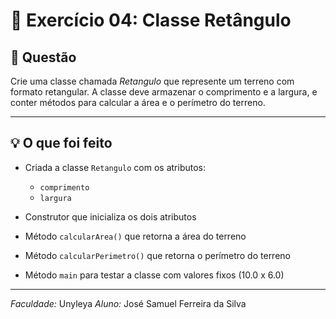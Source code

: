# 📐 Exercício 04: Classe Retângulo

## 📖 Questão

Crie uma classe chamada *Retangulo* que represente um terreno com formato retangular.
A classe deve armazenar o comprimento e a largura, e conter métodos para calcular a área e o perímetro do terreno.

---

## 💡 O que foi feito

* Criada a classe `Retangulo` com os atributos:

  * `comprimento`
  * `largura`
* Construtor que inicializa os dois atributos
* Método `calcularArea()` que retorna a área do terreno
* Método `calcularPerimetro()` que retorna o perímetro do terreno
* Método `main` para testar a classe com valores fixos (10.0 x 6.0)

---

*Faculdade:* Unyleya
*Aluno:* José Samuel Ferreira da Silva